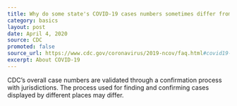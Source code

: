 ```yaml
---
title: Why do some state's COVID-19 cases numbers sometimes differ from what is posted on the CDC website?
category: basics
layout: post
date: April 4, 2020
source: CDC
promoted: false
source_url: https://www.cdc.gov/coronavirus/2019-ncov/faq.html#covid19-basics
excerpt: About COVID-19
---
```


CDC’s overall case numbers are validated through a confirmation process with jurisdictions. The process used for finding and confirming cases displayed by different places may differ.
